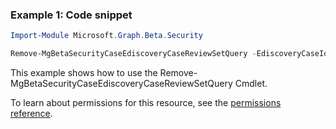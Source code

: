 ### Example 1: Code snippet

```powershellImport-Module Microsoft.Graph.Beta.Security

Remove-MgBetaSecurityCaseEdiscoveryCaseReviewSetQuery -EdiscoveryCaseId $ediscoveryCaseId -EdiscoveryReviewSetId $ediscoveryReviewSetId -EdiscoveryReviewSetQueryId $ediscoveryReviewSetQueryId
```
This example shows how to use the Remove-MgBetaSecurityCaseEdiscoveryCaseReviewSetQuery Cmdlet.
To learn about permissions for this resource, see the [permissions reference](/graph/permissions-reference).

